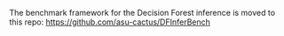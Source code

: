 
The benchmark framework for the Decision Forest inference is moved to this repo: https://github.com/asu-cactus/DFInferBench
